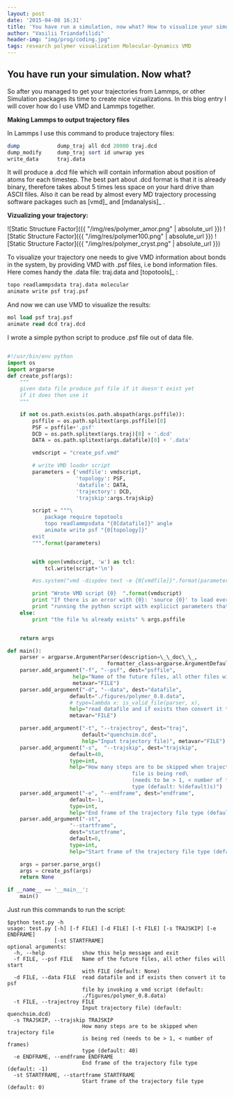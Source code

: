 ```yaml
---
layout: post
date: '2015-04-08 16:31'
title: 'You have run a simulation, now what? How to visualize your simulation results?'
author: "Vasilii Triandafilidi"
header-img: "img/prog/coding.jpg"
tags: research polymer visualization Molecular-Dynamics VMD
---
```



## You have run your simulation. Now what?


So after you managed to get your trajectories from Lammps, or other
Simulation packages its time to create nice vizualizations. In this blog
entry I will cover how do I use VMD and Lammps together.

__Making Lammps to output trajectory files__

In Lammps I use this command to produce trajectory files:

```perl
dump            dump_traj all dcd 20000 traj.dcd
dump_modify     dump_traj sort id unwrap yes
write_data      traj.data
```

It will produce a .dcd file which will contain information about
position of atoms for each timestep. The best part about .dcd format is
that it is already binary, therefore takes about 5 times less space on
your hard drive than ASCII files. Also it can be read by almost every MD
trajectory processing software packages such as [vmd]\_ and
[mdanalysis]\_ .

__Vizualizing your trajectory:__

![Static Structure Factor]({{ "/img/res/polymer_amor.png" | absolute_url }})
![Static Structure Factor]({{ "/img/res/polymer100.png" | absolute_url }})
![Static Structure Factor]({{ "/img/res/polymer_cryst.png" | absolute_url }})

To visualize your trajectory one needs to give VMD information about
bonds in the system, by providing VMD with .psf files, i.e bond
information files. Here comes handy the .data file: traj.data and
[topotools]\_ :

```tcl
topo readlammpsdata traj.data molecular
animate write psf traj.psf
```

And now we can use VMD to visualize the results:

```tcl
mol load psf traj.psf
animate read dcd traj.dcd
```

I wrote a simple python script to produce .psf file out of data file.

```python

#!/usr/bin/env python
import os
import argparse
def create_psf(args):
    """
    given data file produce psf file if it doesn't exist yet
    if it does then use it
    """

    if not os.path.exists(os.path.abspath(args.psffile)):
        psffile = os.path.splitext(args.psffile)[0]
        PSF = psffile+'.psf'
        DCD = os.path.splitext(args.traj)[0] + '.dcd'
        DATA = os.path.splitext(args.datafile)[0] + '.data'

        vmdscript = "create_psf.vmd"

        # write VMD loader script
        parameters = {'vmdfile': vmdscript,
                      'topology': PSF,
                      'datafile': DATA,
                      'trajectory': DCD,
                      'trajskip':args.trajskip}

        script = """\
            package require topotools
            topo readlammpsdata "{0[datafile]}" angle
            animate write psf "{0[topology]}"
        exit
        """.format(parameters)


        with open(vmdscript, 'w') as tcl:
            tcl.write(script+'\n')

        #os.system("vmd -dispdev text -e {0[vmdfile]}".format(parameters))

        print "Wrote VMD script {0}  ".format(vmdscript)
        print "If there is an error with {0}: 'source {0}' to load everything manually, then repeat ".format(vmdscript)
        print "running the python script with explicict parameters that were generated".format(vmdscript)
    else:
        print "the file %s already exists" % args.psffile


    return args

def main():
    parser = argparse.ArgumentParser(description=\_\_doc\_\_,
                                formatter_class=argparse.ArgumentDefaultsHelpFormatter)
    parser.add_argument("-f", "--psf", dest="psffile",
                     help="Name of the future files, all other files will start with FILE",
                     metavar="FILE")
    parser.add_argument("-d", "--data", dest="datafile",
                    default="./figures/polymer_0.8.data",
                    # type=lambda x: is_valid_file(parser, x),
                    help="read datafile and if exists then convert it to psf file by invoking a vmd script",
                    metavar="FILE")

    parser.add_argument("-t", "--trajectroy", dest="traj",
                        default="quenchsim.dcd",
                        help="Input trajectory file)", metavar="FILE")
    parser.add_argument("-s",  "--trajskip", dest="trajskip",
                    default=40,
                    type=int,
                    help="How many steps are to be skipped when trajectory \
                                        file is being red\
                                        (needs to be > 1, < number of frames) \
                                        type (default: %(default)s)")
    parser.add_argument("-e", "--endframe", dest="endframe",
                    default=-1,
                    type=int,
                    help="End frame of the trajectory file type (default: %(default)s)")
    parser.add_argument("-st",
                    "--startframe",
                    dest="startframe",
                    default=0,
                    type=int,
                    help="Start frame of the trajectory file type (default: %(default)s)")

    args = parser.parse_args()
    args = create_psf(args)
    return None

if __name__ == '__main__':
    main()
```

Just run this commands to run the script:

``` {.sourceCode .bash}
$python test.py -h
usage: test.py [-h] [-f FILE] [-d FILE] [-t FILE] [-s TRAJSKIP] [-e ENDFRAME]
               [-st STARTFRAME]
optional arguments:
  -h, --help            show this help message and exit
  -f FILE, --psf FILE   Name of the future files, all other files will start
                        with FILE (default: None)
  -d FILE, --data FILE  read datafile and if exists then convert it to psf
                        file by invoking a vmd script (default:
                        ./figures/polymer_0.8.data)
  -t FILE, --trajectroy FILE
                        Input trajectory file) (default: quenchsim.dcd)
  -s TRAJSKIP, --trajskip TRAJSKIP
                        How many steps are to be skipped when trajectory file
                        is being red (needs to be > 1, < number of frames)
                        type (default: 40)
  -e ENDFRAME, --endframe ENDFRAME
                        End frame of the trajectory file type (default: -1)
  -st STARTFRAME, --startframe STARTFRAME
                        Start frame of the trajectory file type (default: 0)
```
